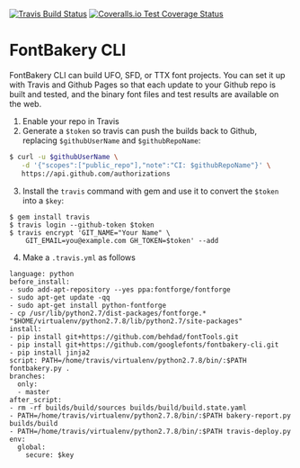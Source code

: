 [![Travis Build Status](https://travis-ci.org/googlefonts/fontbakery-cli.svg)](https://travis-ci.org/googlefonts/fontbakery-cli)
[![Coveralls.io Test Coverage Status](https://img.shields.io/coveralls/googlefonts/fontbakery-cli.svg)](https://coveralls.io/r/googlefonts/fontbakery-cli)

# FontBakery CLI

FontBakery CLI can build UFO, SFD, or TTX font projects. You can set it up with Travis and Github Pages so that each update to your Github repo is built and tested, and the binary font files and test results are available on the web. 

1. Enable your repo in Travis
2. Generate a `$token` so travis can push the builds back to Github, replacing `$githubUserName` and `$githubRepoName`:
```sh
$ curl -u $githubUserName \
   -d '{"scopes":["public_repo"],"note":"CI: $githubRepoName"}' \
   https://api.github.com/authorizations
```
3. Install the `travis` command with gem and use it to convert the `$token` into a `$key`:
```
$ gem install travis
$ travis login --github-token $token
$ travis encrypt 'GIT_NAME="Your Name" \
    GIT_EMAIL=you@example.com GH_TOKEN=$token' --add
```
4. Make a `.travis.yml` as follows
```
language: python
before_install:
- sudo add-apt-repository --yes ppa:fontforge/fontforge
- sudo apt-get update -qq
- sudo apt-get install python-fontforge
- cp /usr/lib/python2.7/dist-packages/fontforge.* "$HOME/virtualenv/python2.7.8/lib/python2.7/site-packages"
install:
- pip install git+https://github.com/behdad/fontTools.git
- pip install git+https://github.com/googlefonts/fontbakery-cli.git
- pip install jinja2
script: PATH=/home/travis/virtualenv/python2.7.8/bin/:$PATH fontbakery.py .
branches:
  only:
  - master
after_script:
- rm -rf builds/build/sources builds/build/build.state.yaml
- PATH=/home/travis/virtualenv/python2.7.8/bin/:$PATH bakery-report.py builds/build
- PATH=/home/travis/virtualenv/python2.7.8/bin/:$PATH travis-deploy.py
env:
  global:
    secure: $key
```
